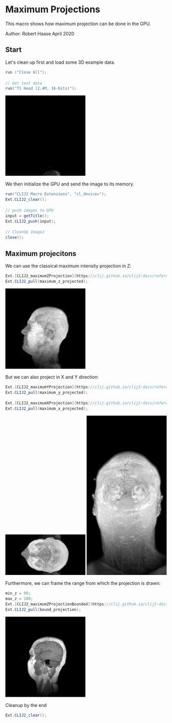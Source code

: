 

# Maximum Projections

This macro shows how maximum projection 
can be done in the GPU.

Author: Robert Haase
        April 2020

## Start
Let's clean up first and load some 3D example data.

```java
run ("Close All");

// Get test data
run("T1 Head (2.4M, 16-bits)");

```
<a href="image_1587404231900.png"><img src="image_1587404231900.png" width="250" alt="t1-head.tif"/></a>

We then initialize the GPU and send the image to its memory.

```java
run("CLIJ2 Macro Extensions", "cl_device=");
Ext.CLIJ2_clear();

// push images to GPU
input = getTitle();
Ext.CLIJ2_push(input);

// CleanUp ImageJ
close();
```

## Maximum projecitons
We can use the classical maximum intensity projection in Z:

```java
Ext.[CLIJ2_maximumZProjection](https://clij.github.io/clij2-docs/reference_maximumZProjection)(input, maximum_z_projected);
Ext.CLIJ2_pull(maximum_z_projected);
```
<a href="image_1587404232000.png"><img src="image_1587404232000.png" width="250" alt="CLIJ2_maximumZProjection_result71"/></a>

But we can also project in X and Y direction:

```java
Ext.[CLIJ2_maximumYProjection](https://clij.github.io/clij2-docs/reference_maximumYProjection)(input, maximum_y_projected);
Ext.CLIJ2_pull(maximum_y_projected);

Ext.[CLIJ2_maximumXProjection](https://clij.github.io/clij2-docs/reference_maximumXProjection)(input, maximum_x_projected);
Ext.CLIJ2_pull(maximum_x_projected);
```
<a href="image_1587404232083.png"><img src="image_1587404232083.png" width="250" alt="CLIJ2_maximumYProjection_result72"/></a>
<a href="image_1587404232097.png"><img src="image_1587404232097.png" width="250" alt="CLIJ2_maximumXProjection_result73"/></a>

Furthermore, we can frame the range from which the projection is drawn:

```java
min_z = 90;
max_z = 100;
Ext.[CLIJ2_maximumZProjectionBounded](https://clij.github.io/clij2-docs/reference_maximumZProjectionBounded)(input, bound_projection, min_z, max_z);
Ext.CLIJ2_pull(bound_projection);
```
<a href="image_1587404232142.png"><img src="image_1587404232142.png" width="250" alt="CLIJ2_maximumZProjectionBounded_result74"/></a>

Cleanup by the end

```java
Ext.CLIJ2_clear();
```



```
```
